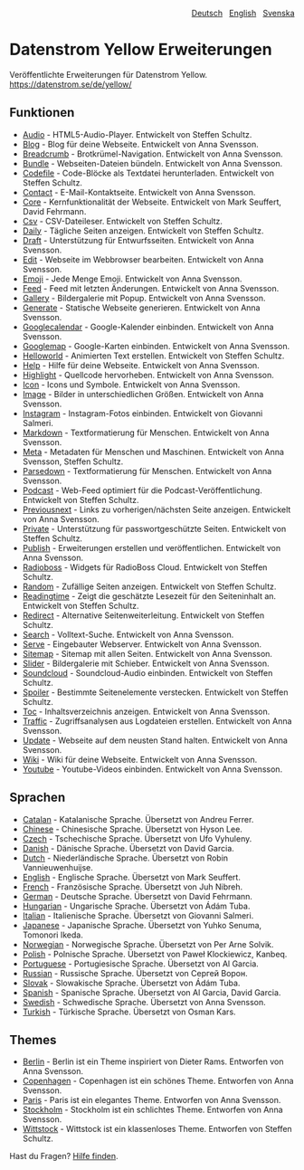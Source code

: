 <p align="right"><a href="README-de.md">Deutsch</a> &nbsp; <a href="README.md">English</a> &nbsp; <a href="README-sv.md">Svenska</a></p>

# Datenstrom Yellow Erweiterungen

Veröffentlichte Erweiterungen für Datenstrom Yellow. https://datenstrom.se/de/yellow/

## Funktionen

* [Audio](https://github.com/schulle4u/yellow-extensions-schulle4u/tree/main/audio/README-de.md) - HTML5-Audio-Player. Entwickelt von Steffen Schultz.
* [Blog](https://github.com/annaesvensson/yellow-blog/tree/main/README-de.md) - Blog für deine Webseite. Entwickelt von Anna Svensson.
* [Breadcrumb](https://github.com/annaesvensson/yellow-breadcrumb/tree/main/README-de.md) - Brotkrümel-Navigation. Entwickelt von Anna Svensson.
* [Bundle](https://github.com/annaesvensson/yellow-bundle/tree/main/README-de.md) - Webseiten-Dateien bündeln. Entwickelt von Anna Svensson.
* [Codefile](https://github.com/schulle4u/yellow-extensions-schulle4u/tree/main/codefile/README-de.md) - Code-Blöcke als Textdatei herunterladen. Entwickelt von Steffen Schultz.
* [Contact](https://github.com/annaesvensson/yellow-contact/tree/main/README-de.md) - E-Mail-Kontaktseite. Entwickelt von Anna Svensson.
* [Core](https://github.com/annaesvensson/yellow-core/tree/main/README-de.md) - Kernfunktionalität der Webseite. Entwickelt von Mark Seuffert, David Fehrmann.
* [Csv](https://github.com/schulle4u/yellow-extensions-schulle4u/tree/main/csv/README-de.md) - CSV-Dateileser. Entwickelt von Steffen Schultz.
* [Daily](https://github.com/schulle4u/yellow-extensions-schulle4u/tree/main/daily/README-de.md) - Tägliche Seiten anzeigen. Entwickelt von Steffen Schultz.
* [Draft](https://github.com/annaesvensson/yellow-draft/tree/main/README-de.md) - Unterstützung für Entwurfsseiten. Entwickelt von Anna Svensson.
* [Edit](https://github.com/annaesvensson/yellow-edit/tree/main/README-de.md) - Webseite im Webbrowser bearbeiten. Entwickelt von Anna Svensson.
* [Emoji](https://github.com/annaesvensson/yellow-emoji/tree/main/README-de.md) - Jede Menge Emoji. Entwickelt von Anna Svensson.
* [Feed](https://github.com/annaesvensson/yellow-feed/tree/main/README-de.md) - Feed mit letzten Änderungen. Entwickelt von Anna Svensson.
* [Gallery](https://github.com/annaesvensson/yellow-gallery/tree/main/README-de.md) - Bildergalerie mit Popup. Entwickelt von Anna Svensson.
* [Generate](https://github.com/annaesvensson/yellow-generate/tree/main/README-de.md) - Statische Webseite generieren. Entwickelt von Anna Svensson.
* [Googlecalendar](https://github.com/annaesvensson/yellow-googlecalendar/tree/main/README-de.md) - Google-Kalender einbinden. Entwickelt von Anna Svensson.
* [Googlemap](https://github.com/annaesvensson/yellow-googlemap/tree/main/README-de.md) - Google-Karten einbinden. Entwickelt von Anna Svensson.
* [Helloworld](https://github.com/schulle4u/yellow-helloworld) - Animierten Text erstellen. Entwickelt von Steffen Schultz.
* [Help](https://github.com/annaesvensson/yellow-help/tree/main/README-de.md) - Hilfe für deine Webseite. Entwickelt von Anna Svensson.
* [Highlight](https://github.com/annaesvensson/yellow-highlight/tree/main/README-de.md) - Quellcode hervorheben. Entwickelt von Anna Svensson.
* [Icon](https://github.com/annaesvensson/yellow-icon/tree/main/README-de.md) - Icons und Symbole. Entwickelt von Anna Svensson.
* [Image](https://github.com/annaesvensson/yellow-image/tree/main/README-de.md) - Bilder in unterschiedlichen Größen. Entwickelt von Anna Svensson.
* [Instagram](https://github.com/GiovanniSalmeri/yellow-instagram) - Instagram-Fotos einbinden. Entwickelt von Giovanni Salmeri.
* [Markdown](https://github.com/annaesvensson/yellow-markdown/tree/main/README-de.md) - Textformatierung für Menschen. Entwickelt von Anna Svensson.
* [Meta](https://github.com/annaesvensson/yellow-meta/tree/main/README-de.md) - Metadaten für Menschen und Maschinen. Entwickelt von Anna Svensson, Steffen Schultz.
* [Parsedown](https://github.com/annaesvensson/yellow-parsedown/tree/main/README-de.md) - Textformatierung für Menschen. Entwickelt von Anna Svensson.
* [Podcast](https://github.com/schulle4u/yellow-extensions-schulle4u/tree/main/podcast/README-de.md) - Web-Feed optimiert für die Podcast-Veröffentlichung. Entwickelt von Steffen Schultz.
* [Previousnext](https://github.com/annaesvensson/yellow-previousnext/tree/main/README-de.md) - Links zu vorherigen/nächsten Seite anzeigen. Entwickelt von Anna Svensson.
* [Private](https://github.com/schulle4u/yellow-private/tree/main/README-de.md) - Unterstützung für passwortgeschützte Seiten. Entwickelt von Steffen Schultz.
* [Publish](https://github.com/annaesvensson/yellow-publish/tree/main/README-de.md) - Erweiterungen erstellen und veröffentlichen. Entwickelt von Anna Svensson.
* [Radioboss](https://github.com/schulle4u/yellow-extensions-schulle4u/tree/main/radioboss/README-de.md) - Widgets für RadioBoss Cloud. Entwickelt von Steffen Schultz.
* [Random](https://github.com/schulle4u/yellow-extensions-schulle4u/tree/main/random/README-de.md) - Zufällige Seiten anzeigen. Entwickelt von Steffen Schultz.
* [Readingtime](https://github.com/schulle4u/yellow-extensions-schulle4u/tree/main/readingtime/README-de.md) - Zeigt die geschätzte Lesezeit für den Seiteninhalt an. Entwickelt von Steffen Schultz.
* [Redirect](https://github.com/schulle4u/yellow-extensions-schulle4u/tree/main/redirect/README-de.md) - Alternative Seitenweiterleitung. Entwickelt von Steffen Schultz.
* [Search](https://github.com/annaesvensson/yellow-search/tree/main/README-de.md) - Volltext-Suche. Entwickelt von Anna Svensson.
* [Serve](https://github.com/annaesvensson/yellow-serve/tree/main/README-de.md) - Eingebauter Webserver. Entwickelt von Anna Svensson.
* [Sitemap](https://github.com/annaesvensson/yellow-sitemap/tree/main/README-de.md) - Sitemap mit allen Seiten. Entwickelt von Anna Svensson.
* [Slider](https://github.com/annaesvensson/yellow-slider/tree/main/README-de.md) - Bildergalerie mit Schieber. Entwickelt von Anna Svensson.
* [Soundcloud](https://github.com/schulle4u/yellow-extensions-schulle4u/tree/main/soundcloud/README-de.md) - Soundcloud-Audio einbinden. Entwickelt von Steffen Schultz.
* [Spoiler](https://github.com/schulle4u/yellow-extensions-schulle4u/tree/main/spoiler/README-de.md) - Bestimmte Seitenelemente verstecken. Entwickelt von Steffen Schultz.
* [Toc](https://github.com/annaesvensson/yellow-toc/tree/main/README-de.md) - Inhaltsverzeichnis anzeigen. Entwickelt von Anna Svensson.
* [Traffic](https://github.com/annaesvensson/yellow-traffic/tree/main/README-de.md) - Zugriffsanalysen aus Logdateien erstellen. Entwickelt von Anna Svensson.
* [Update](https://github.com/annaesvensson/yellow-update/tree/main/README-de.md) - Webseite auf dem neusten Stand halten. Entwickelt von Anna Svensson.
* [Wiki](https://github.com/annaesvensson/yellow-wiki/tree/main/README-de.md) - Wiki für deine Webseite. Entwickelt von Anna Svensson.
* [Youtube](https://github.com/annaesvensson/yellow-youtube/tree/main/README-de.md) - Youtube-Videos einbinden. Entwickelt von Anna Svensson.

## Sprachen

* [Catalan](https://github.com/annaesvensson/yellow-language/tree/main/translations/catalan) - Katalanische Sprache. Übersetzt von Andreu Ferrer.
* [Chinese](https://github.com/annaesvensson/yellow-language/tree/main/translations/chinese) - Chinesische Sprache. Übersetzt von Hyson Lee.
* [Czech](https://github.com/annaesvensson/yellow-language/tree/main/translations/czech) - Tschechische Sprache. Übersetzt von Ufo Vyhuleny.
* [Danish](https://github.com/annaesvensson/yellow-language/tree/main/translations/danish) - Dänische Sprache. Übersetzt von David Garcia.
* [Dutch](https://github.com/annaesvensson/yellow-language/tree/main/translations/dutch) - Niederländische Sprache. Übersetzt von Robin Vannieuwenhuijse.
* [English](https://github.com/annaesvensson/yellow-language/tree/main/translations/english) - Englische Sprache. Übersetzt von Mark Seuffert.
* [French](https://github.com/annaesvensson/yellow-language/tree/main/translations/french) - Französische Sprache. Übersetzt von Juh Nibreh.
* [German](https://github.com/annaesvensson/yellow-language/tree/main/translations/german) - Deutsche Sprache. Übersetzt von David Fehrmann.
* [Hungarian](https://github.com/annaesvensson/yellow-language/tree/main/translations/hungarian) - Ungarische Sprache. Übersetzt von Ádám Tuba.
* [Italian](https://github.com/annaesvensson/yellow-language/tree/main/translations/italian) - Italienische Sprache. Übersetzt von Giovanni Salmeri.
* [Japanese](https://github.com/annaesvensson/yellow-language/tree/main/translations/japanese) - Japanische Sprache. Übersetzt von Yuhko Senuma, Tomonori Ikeda.
* [Norwegian](https://github.com/annaesvensson/yellow-language/tree/main/translations/norwegian) - Norwegische Sprache. Übersetzt von Per Arne Solvik.
* [Polish](https://github.com/annaesvensson/yellow-language/tree/main/translations/polish) - Polnische Sprache. Übersetzt von Paweł Klockiewicz, Kanbeq.
* [Portuguese](https://github.com/annaesvensson/yellow-language/tree/main/translations/portuguese) - Portugiesische Sprache. Übersetzt von Al Garcia.
* [Russian](https://github.com/annaesvensson/yellow-language/tree/main/translations/russian) - Russische Sprache. Übersetzt von Сергей Ворон.
* [Slovak](https://github.com/annaesvensson/yellow-language/tree/main/translations/slovak) - Slowakische Sprache. Übersetzt von Ádám Tuba.
* [Spanish](https://github.com/annaesvensson/yellow-language/tree/main/translations/spanish) - Spanische Sprache. Übersetzt von Al Garcia, David Garcia.
* [Swedish](https://github.com/annaesvensson/yellow-language/tree/main/translations/swedish) - Schwedische Sprache. Übersetzt von Anna Svensson.
* [Turkish](https://github.com/annaesvensson/yellow-language/tree/main/translations/turkish) - Türkische Sprache. Übersetzt von Osman Kars.

## Themes

* [Berlin](https://github.com/annaesvensson/yellow-berlin/tree/main/README-de.md) - Berlin ist ein Theme inspiriert von Dieter Rams. Entworfen von Anna Svensson.
* [Copenhagen](https://github.com/annaesvensson/yellow-copenhagen/tree/main/README-de.md) - Copenhagen ist ein schönes Theme. Entworfen von Anna Svensson.
* [Paris](https://github.com/annaesvensson/yellow-paris/tree/main/README-de.md) - Paris ist ein elegantes Theme. Entworfen von Anna Svensson.
* [Stockholm](https://github.com/annaesvensson/yellow-stockholm/tree/main/README-de.md) - Stockholm ist ein schlichtes Theme. Entworfen von Anna Svensson.
* [Wittstock](https://github.com/schulle4u/yellow-wittstock/tree/main/README-de.md) - Wittstock ist ein klassenloses Theme. Entworfen von Steffen Schultz.

Hast du Fragen? [Hilfe finden](https://datenstrom.se/de/yellow/help/).
